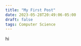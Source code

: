 ```yaml
---
title: "My First Post"
date: 2023-05-28T20:49:06-05:00
draft: false
tags: Computer Science
---
```


hi


